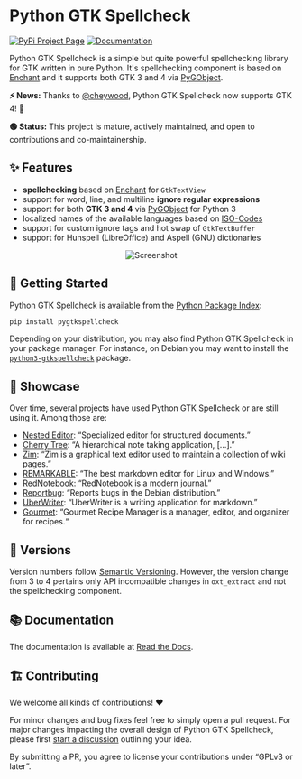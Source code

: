 # Python GTK Spellcheck

[![PyPi Project Page](https://img.shields.io/pypi/v/pygtkspellcheck.svg?&label=latest%20version)](https://pypi.python.org/pypi/pygtkspellcheck)
[![Documentation](https://readthedocs.org/projects/pygtkspellcheck/badge/?version=latest)](https://pygtkspellcheck.readthedocs.org/en/latest/)

Python GTK Spellcheck is a simple but quite powerful spellchecking library for GTK written in pure Python. It's spellchecking component is based on [Enchant](http://www.abisource.com/projects/enchant/) and it supports both GTK 3 and 4 via [PyGObject](https://live.gnome.org/PyGObject/).

**⚡️ News:** Thanks to [@cheywood](https://github.com/cheywood), Python GTK Spellcheck now supports GTK 4! 🎉

**🟢 Status:** This project is mature, actively maintained, and open to contributions and co-maintainership.


## ✨ Features

- **spellchecking** based on [Enchant](http://www.abisource.com/projects/enchant/) for `GtkTextView`
- support for word, line, and multiline **ignore regular expressions**
- support for both **GTK 3 and 4** via [PyGObject](https://live.gnome.org/PyGObject/) for Python 3
- localized names of the available languages based on [ISO-Codes](http://pkg-isocodes.alioth.debian.org/)
- support for custom ignore tags and hot swap of `GtkTextBuffer`
- support for Hunspell (LibreOffice) and Aspell (GNU) dictionaries

<p align="center">
  <img src="https://raw.githubusercontent.com/koehlma/pygtkspellcheck/master/docs/screenshots/screenshot.png" alt="Screenshot" />
</p>


## 🚀 Getting Started

Python GTK Spellcheck is available from the [Python Package Index](https://pypi.python.org/pypi/pygtkspellcheck):
```sh
pip install pygtkspellcheck
```
Depending on your distribution, you may also find Python GTK Spellcheck in your package manager.
For instance, on Debian you may want to install the [`python3-gtkspellcheck`](https://packages.debian.org/bullseye/python3-gtkspellcheck) package.


## 🥳 Showcase

Over time, several projects have used Python GTK Spellcheck or are still using it. Among those are:

- [Nested Editor](http://nestededitor.sourceforge.net/about.html): “Specialized editor for structured documents.”
- [Cherry Tree](http://www.giuspen.com/cherrytree/): “A hierarchical note taking application, […].”
- [Zim](http://zim-wiki.org/): “Zim is a graphical text editor used to maintain a collection of wiki pages.”
- [REMARKABLE](http://remarkableapp.github.io/): “The best markdown editor for Linux and Windows.”
- [RedNotebook](http://rednotebook.sourceforge.net/): “RedNotebook is a modern journal.”
- [Reportbug](https://packages.debian.org/stretch/reportbug): “Reports bugs in the Debian distribution.”
- [UberWriter](http://uberwriter.wolfvollprecht.de/): “UberWriter is a writing application for markdown.”
- [Gourmet](https://github.com/thinkle/gourmet): “Gourmet Recipe Manager is a manager, editor, and organizer for recipes.“


## 🔖 Versions

Version numbers follow [Semantic Versioning](http://semver.org/). However, the version change from 3 to 4 pertains only API incompatible changes in `oxt_extract` and not the spellchecking component.


## 📚 Documentation

The documentation is available at [Read the Docs](http://pygtkspellcheck.readthedocs.org/).


## 🏗 Contributing

We welcome all kinds of contributions! ❤️

For minor changes and bug fixes feel free to simply open a pull request. For major changes impacting the overall design of Python GTK Spellcheck, please first [start a discussion](https://github.com/koehlma/pygtkspellcheck/discussions/new?category=ideas) outlining your idea.

By submitting a PR, you agree to license your contributions under “GPLv3 or later”.
